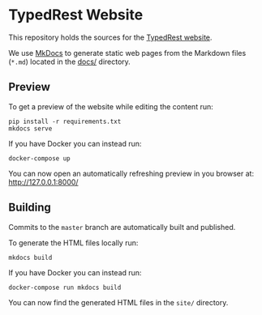 # TypedRest Website

This repository holds the sources for the [TypedRest website](https://typedrest.net/).

We use [MkDocs](http://www.mkdocs.org/) to generate static web pages from the Markdown files (`*.md`) located in the [docs/](docs/) directory.

## Preview

To get a preview of the website while editing the content run:

    pip install -r requirements.txt
    mkdocs serve

If you have Docker you can instead run:

    docker-compose up

You can now open an automatically refreshing preview in you browser at: http://127.0.0.1:8000/

## Building

Commits to the `master` branch are automatically built and published.

To generate the HTML files locally run:

    mkdocs build

If you have Docker you can instead run:

    docker-compose run mkdocs build

You can now find the generated HTML files in the `site/` directory.
